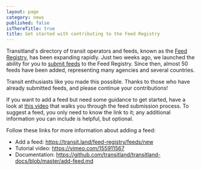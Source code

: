 ```yaml
---
layout: page
category: news
published: false
isThereTitle: true
title: Get started with contributing to the Feed Registry
---
```


Transitland's directory of transit operators and feeds, known as the [Feed Registry](https://transit.land/feed-registry/), has been expanding rapidly. Just two weeks ago, we launched the ability for you to [submit feeds](https://transit.land/feed-registry/feeds/new) to the Feed Registry. Since then, almost 50 feeds have been added, representing many agencies and several countries.

Transit enthusiasts like you made this possible. Thanks to those who have already submitted feeds, and please continue your contributions!

If you want to add a feed but need some guidance to get started, have a look at [this video](https://vimeo.com/155911567) that walks you through the feed submission process. To suggest a feed, you only need to know the link to it; any additional information you can include is helpful, but optional.

Follow these links for more information about adding a feed:

- Add a feed: https://transit.land/feed-registry/feeds/new
- Tutorial video: https://vimeo.com/155911567
- Documentation: https://github.com/transitland/transitland-docs/blob/master/add-feed.md
